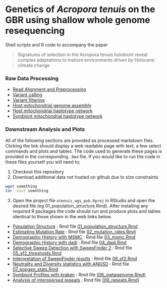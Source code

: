 # Genetics of *Acropora tenuis* on the GBR using shallow whole genome resequencing

Shell scripts and R code to accompany the paper

> Signatures of selection in the Acropora tenuis holobiont reveal complex adaptations to inshore environments driven by Holocene climate change

### Raw Data Processing

- [Read Alignment and Preprocessing](hpc/gatk3/README.md)
- [Variant calling](hpc/freebayes/README.md)
- [Variant filtering](hpc/freebayes_qc/README.md)
- [Host mitochondrial genome assembly](hpc/mitogenome/README.md)
- [Host mitochondrial haplotype network](hpc/mito_mapping/README.md)
- [Symbiont mitochondrial haplotype network](hpc/symbiodinium/README.md)


### Downstream Analysis and Plots

All of the following sections are provided as processed markdown files.  Clicking the link should display a web readable page with text, a few select commands and plots and tables. The code used to generate these pages is provided in the corresponding `.Rmd` file. If you would like to run the code in these files yourself you will need to;

1. Checkout this repository 
2. Download additional data not hosted on github due to size constraints
```bash
wget something
tar -zxvf something
```
3. Open the project file `atenuis_wgs_pub.Rproj` in RStudio and open the desired file (eg 01_population_structure.Rmd).  After installing any required R packages the code should run and produce plots and tables identical to those shown in the web links below.

- [Population Structure](01_population_structure.md) : Rmd file [01_population_structure.Rmd](01_population_structure.Rmd)
- [Estimating Mutation Rate](02_mutation_rates.md) : Rmd file [02_mutation_rates.Rmd](02_mutation_rates.Rmd)
- [Demographic History with MSMC](03_msmc.md) : Rmd file [03_msmc.Rmd](03_msmc.Rmd)
- [Demographic History with dadi](04_dadi.md) : Rmd file [04_dadi.Rmd](04_dadi.Rmd)
- [Selective Sweep Detection with SweepFinder 2](05_sf2_thresholds.md) : Rmd file [05_sf2_thresholds.Rmd](05_sf2_thresholds.Rmd)
- [Interpretation of SweepFinder results](06_sf2.md) : Rmd file [06_sf2.Rmd](06_sf2.Rmd)
- [Neutrality and Diversity statistics with ANGSD](07_popgen_stats.md) : Rmd file [07_popgen_stats.Rmd](07_popgen_stats.Rmd)
- [Symbiont Profiles with kraken](08_metagenome.md) : Rmd file [(08_metagenome.Rmd)](08_metagenome.Rmd)
- [Analysis of interspersed repeats](09_repeats.md) : Rmd file [(09_repeats.Rmd)](09_repeats.Rmd)

